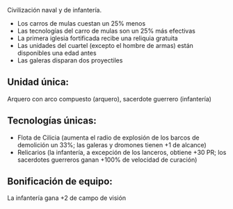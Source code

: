 Civilización naval y de infantería.

- Los carros de mulas cuestan un 25% menos
- Las tecnologías del carro de mulas son un 25% más efectivas
- La primera iglesia fortificada recibe una reliquia gratuita
- Las unidades del cuartel (excepto el hombre de armas) están disponibles una edad antes
- Las galeras disparan dos proyectiles

## Unidad única:
Arquero con arco compuesto (arquero), sacerdote guerrero (infantería)

## Tecnologías únicas:
- Flota de Cilicia (aumenta el radio de explosión de los barcos de demolición un 33%; las galeras y dromones tienen +1 de alcance)
- Relicarios (la infantería, a excepción de los lanceros, obtiene +30 PR; los sacerdotes guerreros ganan +100% de velocidad de curación)

## Bonificación de equipo:
La infantería gana +2 de campo de visión